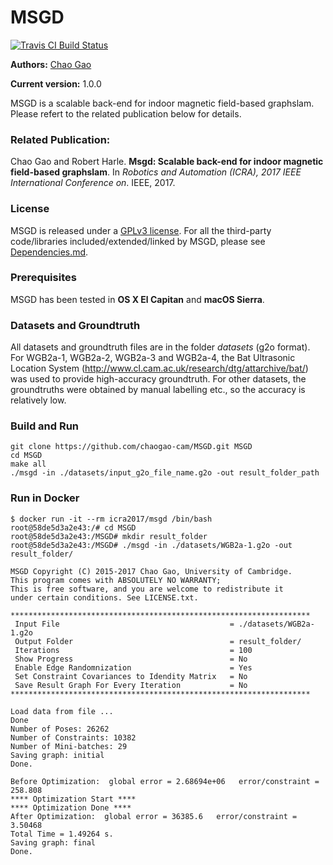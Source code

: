 # MSGD

[![Travis CI Build Status](https://travis-ci.org/ICRA2017/MSGD.svg?branch=reproducible)](https://travis-ci.org/ICRA2017/MSGD)

**Authors:** [Chao Gao](https://www.cl.cam.ac.uk/research/dtg/www/people/cg500/)

**Current version:** 1.0.0 

MSGD is a scalable back-end for indoor magnetic field-based graphslam. Please refert to the related publication below for details.

### Related Publication:
Chao Gao and Robert Harle. **Msgd: Scalable back-end for indoor magnetic field-based graphslam**. In *Robotics and Automation (ICRA), 2017 IEEE International Conference on*. IEEE, 2017.

### License
MSGD is released under a [GPLv3 license](https://github.com/chaogao-cam/MSGD/blob/master/COPYING.txt). For all the third-party code/libraries included/extended/linked by MSGD, please see [Dependencies.md](https://github.com/chaogao-cam/MSGD/blob/master/Dependencies.md).

### Prerequisites
MSGD has been tested in **OS X El Capitan** and **macOS Sierra**. 

### Datasets and Groundtruth
All datasets and groundtruth files are in the folder *datasets* (g2o format). For WGB2a-1, WGB2a-2, WGB2a-3 and WGB2a-4, the Bat Ultrasonic Location System (http://www.cl.cam.ac.uk/research/dtg/attarchive/bat/) was used to provide high-accuracy groundtruth. For other datasets, the groundtruths were obtained by manual labelling etc., so the accuracy is relatively low.

### Build and Run
```
git clone https://github.com/chaogao-cam/MSGD.git MSGD
cd MSGD
make all
./msgd -in ./datasets/input_g2o_file_name.g2o -out result_folder_path
```
### Run in Docker
```
$ docker run -it --rm icra2017/msgd /bin/bash
root@58de5d3a2e43:/# cd MSGD
root@58de5d3a2e43:/MSGD# mkdir result_folder
root@58de5d3a2e43:/MSGD# ./msgd -in ./datasets/WGB2a-1.g2o -out result_folder/

MSGD Copyright (C) 2015-2017 Chao Gao, University of Cambridge.
This program comes with ABSOLUTELY NO WARRANTY;
This is free software, and you are welcome to redistribute it
under certain conditions. See LICENSE.txt.

*******************************************************************
 Input File                                      = ./datasets/WGB2a-1.g2o
 Output Folder                                   = result_folder/
 Iterations                                      = 100
 Show Progress                                   = No
 Enable Edge Randomnization                      = Yes
 Set Constraint Covariances to Idendity Matrix   = No
 Save Result Graph For Every Iteration           = No
*******************************************************************

Load data from file ... 
Done
Number of Poses: 26262
Number of Constraints: 10382
Number of Mini-batches: 29
Saving graph: initial
Done.

Before Optimization:  global error = 2.68694e+06   error/constraint = 258.808
**** Optimization Start ****
**** Optimization Done ****
After Optimization:  global error = 36385.6   error/constraint = 3.50468
Total Time = 1.49264 s.
Saving graph: final
Done.
```
